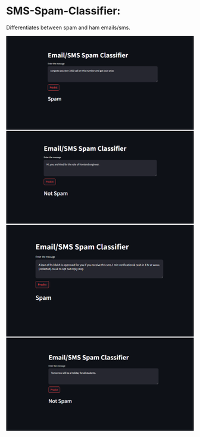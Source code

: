 # SMS-Spam-Classifier:
Differentiates between spam and ham emails/sms.

![spam1](https://github.com/Souvik3469/sms-spam-classifier/blob/main/public/spam1.png)
![ham1](https://github.com/Souvik3469/sms-spam-classifier/blob/main/public/notspam1.png)
![spam2](https://github.com/Souvik3469/sms-spam-classifier/blob/main/public/spam2.png)
![ham2](https://github.com/Souvik3469/sms-spam-classifier/blob/main/public/notspam2.png)
